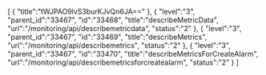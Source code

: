 [
	{
		"title":"tWJPAO9lvS3burKJvQn6JA=="
	},
	{
		"level":"3",
		"parent_id":"33467",
		"id":"33468",
		"title":"describeMetricData",
		"url":"/monitoring/api/describemetricdata",
		"status":"2"
	},
	{
		"level":"3",
		"parent_id":"33467",
		"id":"33469",
		"title":"describeMetrics",
		"url":"/monitoring/api/describemetrics",
		"status":"2"
	},
	{
		"level":"3",
		"parent_id":"33467",
		"id":"33470",
		"title":"describeMetricsForCreateAlarm",
		"url":"/monitoring/api/describemetricsforcreatealarm",
		"status":"2"
	}
]